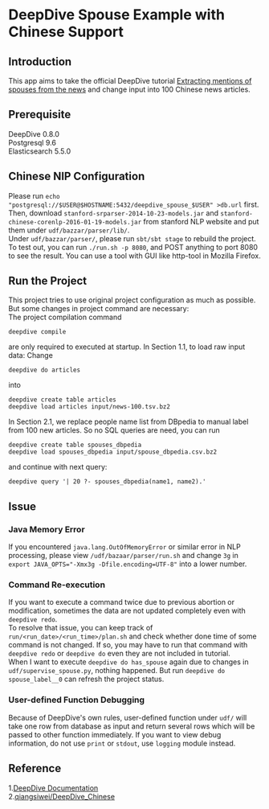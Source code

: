 # DeepDive Spouse Example with Chinese Support
## Introduction
This app aims to take the official DeepDive tutorial [Extracting mentions of spouses from the news](http://deepdive.stanford.edu/example-spouse) and change input into 100 Chinese news articles.  
## Prerequisite
DeepDive 0.8.0  
Postgresql 9.6  
Elasticsearch 5.5.0  
## Chinese NIP Configuration
Please run `echo "postgresql://$USER@$HOSTNAME:5432/deepdive_spouse_$USER" >db.url`
first.  
Then, download `stanford-srparser-2014-10-23-models.jar` and `stanford-chinese-corenlp-2016-01-19-models.jar` from stanford NLP website and put them under `udf/bazzar/parser/lib/`.  
Under `udf/bazzar/parser/`, please run `sbt/sbt stage` to rebuild the project. To test out, you can run `./run.sh -p 8080`, and POST anything to port 8080 to see the result.
You can use a tool with GUI like http-tool in Mozilla Firefox.  

## Run the Project
This project tries to use original project configuration as much as possible. But some changes in project command are necessary:  
The project compilation command  

    deepdive compile  

are only required to executed at startup.
In Section 1.1, to load raw input data:
Change

    deepdive do articles  

into  

    deepdive create table articles
    deepdive load articles input/news-100.tsv.bz2
    
In Section 2.1, we replace people name list from DBpedia to manual label from 100 new articles.
So no SQL queries are need, you can run  

    deepdive create table spouses_dbpedia
    deepdive load spouses_dbpedia input/spouse_dbpedia.csv.bz2
    
and continue with next query:  

    deepdive query '| 20 ?- spouses_dbpedia(name1, name2).'
    
## Issue
### Java Memory Error
If you encountered `java.lang.OutOfMemoryError` or similar error in NLP processing, 
please view `/udf/bazaar/parser/run.sh` and change `3g` in `export JAVA_OPTS="-Xmx3g -Dfile.encoding=UTF-8"`
into a lower number.
### Command Re-execution
If you want to execute a command twice due to previous abortion or modification, 
sometimes the data are not updated completely even with `deepdive redo`.  
To resolve that issue, you can keep track of `run/<run_date>/<run_time>/plan.sh`
and check whether done time of some command is not changed. 
If so, you may have to run that command with `deepdive redo` or `deepdive do` 
even they are not included in tutorial.  
When I want to execute `deepdive do has_spouse` again 
due to changes in `udf/supervise_spouse.py`, nothing happened. 
But run `deepdive do spouse_label__0` can refresh the project status.  
### User-defined Function Debugging
Because of DeepDive's own rules, user-defined function under `udf/`
will take one row from database as input and return several rows
which will be passed to other function immediately. 
If you want to view debug information, do not use `print` or `stdout`, 
use `logging` module instead.

## Reference
1.[DeepDive Documentation](http://deepdive.stanford.edu/#documentation)  
2.[qiangsiwei/DeepDive_Chinese](https://github.com/qiangsiwei/DeepDive_Chinese)  





   








